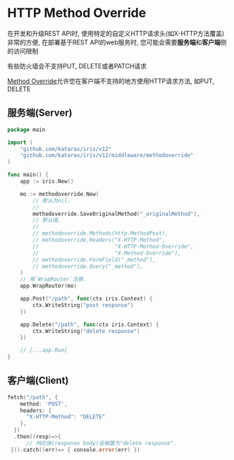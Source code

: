 # HTTP Method Override

在开发和升级REST API时, 使用特定的自定义HTTP请求头(如X-HTTP方法覆盖)非常的方便, 在部署基于REST API的web服务时, 您可能会需要**服务端**和**客户端**侧的访问限制

有些防火墙会不支持PUT, DELETE或者PATCH请求

[Method Override](https://github.com/kataras/iris/tree/master/middleware/methodoverride)允许您在客户端不支持的地方使用HTTP请求方法, 如PUT, DELETE

## 服务端(Server)

```go
package main

import (
    "github.com/kataras/iris/v12"
    "github.com/kataras/iris/v12/middleware/methodoverride"
)

func main() {
    app := iris.New() 

    mo := methodoverride.New( 
        // 默认为nil. 
        // 
        methodoverride.SaveOriginalMethod("_originalMethod"), 
        // 默认值. 
        // 
        // methodoverride.Methods(http.MethodPost), 
        // methodoverride.Headers("X-HTTP-Method",
        //                        "X-HTTP-Method-Override",
        //                        "X-Method-Override"), 
        // methodoverride.FormField("_method"), 
        // methodoverride.Query("_method"), 
    ) 
    // 用`WrapRouter`注册. 
    app.WrapRouter(mo)

    app.Post("/path", func(ctx iris.Context) {
        ctx.WriteString("post response")
    })

    app.Delete("/path", func(ctx iris.Context) {
        ctx.WriteString("delete response")
    })

    // [...app.Run]
}
```

## 客户端(Client)

```go
fetch("/path", {
    method: 'POST',
    headers: {
      "X-HTTP-Method": "DELETE"
    },
  })
  .then((resp)=>{
      // 响应体(response body)会被置为"delete response". 
 })).catch((err)=> { console.error(err) })
```
